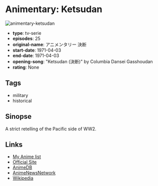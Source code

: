 # Animentary: Ketsudan

![animentary-ketsudan](https://cdn.myanimelist.net/images/anime/6/22270.jpg)

-   **type**: tv-serie
-   **episodes**: 25
-   **original-name**: アニメンタリー 決断
-   **start-date**: 1971-04-03
-   **end-date**: 1971-04-03
-   **opening-song**: "Ketsudan (決断)" by Columbia Dansei Gasshoudan
-   **rating**: None

## Tags

-   military
-   historical

## Sinopse

A strict retelling of the Pacific side of WW2.

## Links

-   [My Anime list](https://myanimelist.net/anime/8436/Animentary__Ketsudan)
-   [Official Site](http://www.tatsunoko.co.jp/works/archive/ketsudan.html)
-   [AnimeDB](http://anidb.info/perl-bin/animedb.pl?show=anime&aid=5484)
-   [AnimeNewsNetwork](http://www.animenewsnetwork.com/encyclopedia/anime.php?id=1110)
-   [Wikipedia](http://ja.wikipedia.org/wiki/アニメンタリー_決断)
